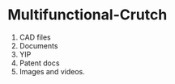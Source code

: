 # Multifunctional-Crutch
1.  CAD files
2.  Documents
3.  YIP 
4.  Patent docs
5.  Images and videos.
